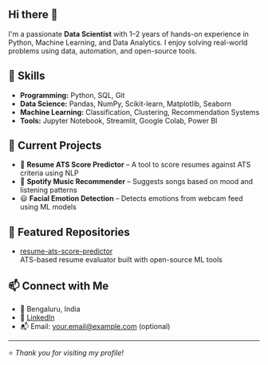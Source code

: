 ## Hi there 👋

I'm a passionate **Data Scientist** with 1–2 years of hands-on experience in Python, Machine Learning, and Data Analytics. I enjoy solving real-world problems using data, automation, and open-source tools.

## 🔧 Skills
- **Programming:** Python, SQL, Git
- **Data Science:** Pandas, NumPy, Scikit-learn, Matplotlib, Seaborn
- **Machine Learning:** Classification, Clustering, Recommendation Systems
- **Tools:** Jupyter Notebook, Streamlit, Google Colab, Power BI

## 🧠 Current Projects
- 📝 **Resume ATS Score Predictor** – A tool to score resumes against ATS criteria using NLP
- 🎵 **Spotify Music Recommender** – Suggests songs based on mood and listening patterns
- 😃 **Facial Emotion Detection** – Detects emotions from webcam feed using ML models

## 📌 Featured Repositories
- [resume-ats-score-predictor](https://github.com/Chinmay1598-ml/resume-ats-score-predictor)  
  ATS-based resume evaluator built with open-source ML tools

## 📫 Connect with Me
- 📍 Bengaluru, India  
- 💼 [LinkedIn](https://www.linkedin.com/in/YOUR-LINKEDIN/)  
- 📬 Email: your.email@example.com (optional)

---

⭐️ *Thank you for visiting my profile!*
